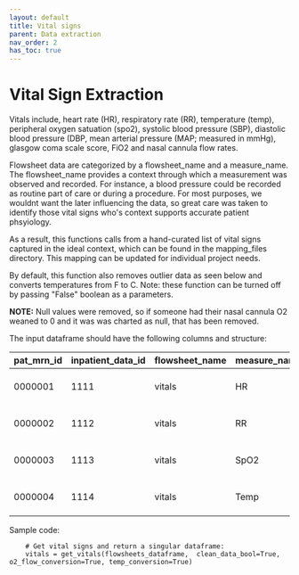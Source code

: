 ```yaml
---
layout: default
title: Vital signs
parent: Data extraction
nav_order: 2
has_toc: true
---
```


# Vital Sign Extraction 

Vitals include, heart rate (HR), respiratory rate (RR), temperature (temp), peripheral oxygen satuation (spo2), systolic blood pressure (SBP), diastolic blood pressure (DBP, mean arterial pressure (MAP; measured in mmHg), glasgow coma scale score, FiO2 and nasal cannula flow rates. 

Flowsheet data are categorized by a flowsheet_name and a measure_name. The flowsheet_name provides a context through which a measurement was observed and recorded. For instance, a blood pressure could be recorded as routine part of care or during a procedure. For most purposes, we wouldnt want the later influencing the data, so great care was taken to identify those vital signs who's context supports accurate patient phsyiology. 

As a result, this functions calls from a hand-curated list of vital signs captured in the ideal context, which can be found in the mapping_files directory. This mapping can be updated for individual project needs. 

By default, this function also removes outlier data as seen below and converts temperatures from F to C. Note: these function can be turned off by passing "False" boolean as a parameters. 

**NOTE:** Null values were removed, so if someone had their nasal cannula O2 weaned to 0 and it was was charted as null, that has been removed.

The input dataframe should have the following columns and structure:

| pat_mrn_id  |   inpatient_data_id	 | flowsheet_name| measure_name         | value | performed|
|:-------------------|:---|:------------------|:------|:------|:------|
| 0000001  |1111|  vitals| HR				    | 60  | 2023-01-01 14:01:00
| 0000002  |1112      | vitals| RR				    | 18  |2023-01-01 14:01:00
| 0000003  |1113      | vitals| SpO2               | 99  |2023-01-01 14:01:00
| 0000004   |1114     | vitals| 	Temp		           | 37  |2023-01-01 14:01:00

Sample code:

		# Get vital signs and return a singular dataframe:
		vitals = get_vitals(flowsheets_dataframe,  clean_data_bool=True, o2_flow_conversion=True, temp_conversion=True)



